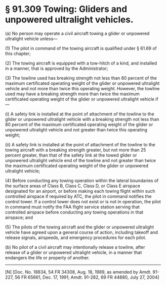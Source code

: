 # § 91.309   Towing: Gliders and unpowered ultralight vehicles.

(a) No person may operate a civil aircraft towing a glider or unpowered ultralight vehicle unless— 


(1) The pilot in command of the towing aircraft is qualified under § 61.69 of this chapter; 


(2) The towing aircraft is equipped with a tow-hitch of a kind, and installed in a manner, that is approved by the Administrator; 


(3) The towline used has breaking strength not less than 80 percent of the maximum certificated operating weight of the glider or unpowered ultralight vehicle and not more than twice this operating weight. However, the towline used may have a breaking strength more than twice the maximum certificated operating weight of the glider or unpowered ultralight vehicle if—


(i) A safety link is installed at the point of attachment of the towline to the glider or unpowered ultralight vehicle with a breaking strength not less than 80 percent of the maximum certificated operating weight of the glider or unpowered ultralight vehicle and not greater than twice this operating weight;


(ii) A safety link is installed at the point of attachment of the towline to the towing aircraft with a breaking strength greater, but not more than 25 percent greater, than that of the safety link at the towed glider or unpowered ultralight vehicle end of the towline and not greater than twice the maximum certificated operating weight of the glider or unpowered ultralight vehicle; 


(4) Before conducting any towing operation within the lateral boundaries of the surface areas of Class B, Class C, Class D, or Class E airspace designated for an airport, or before making each towing flight within such controlled airspace if required by ATC, the pilot in command notifies the control tower. If a control tower does not exist or is not in operation, the pilot in command must notify the FAA flight service station serving that controlled airspace before conducting any towing operations in that airspace; and


(5) The pilots of the towing aircraft and the glider or unpowered ultralight vehicle have agreed upon a general course of action, including takeoff and release signals, airspeeds, and emergency procedures for each pilot.


(b) No pilot of a civil aircraft may intentionally release a towline, after release of a glider or unpowered ultralight vehicle, in a manner that endangers the life or property of another.



---

[N] [Doc. No. 18834, 54 FR 34308, Aug. 18, 1989, as amended by Amdt. 91-227, 56 FR 65661, Dec. 17, 1991; Amdt. 91-282, 69 FR 44880, July 27, 2004]




